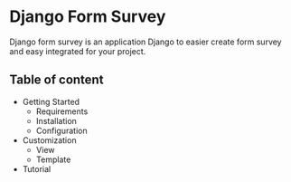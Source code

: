 # Django Form Survey

Django form survey is an application Django to easier create form survey and easy integrated for your project.


## Table of content
- Getting Started 
    - Requirements
    - Installation
    - Configuration
- Customization
    - View
    - Template
- Tutorial

